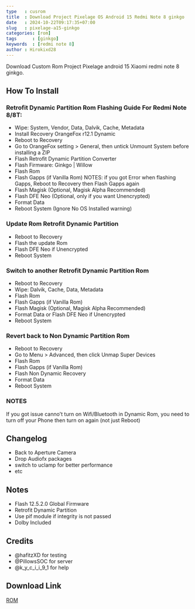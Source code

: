 ```yaml
---
type   : cusrom
title  : Download Project Pixelage OS Android 15 Redmi Note 8 ginkgo
date   : 2024-10-22T09:17:35+07:00
slug   : pixelage-a15-ginkgo
categories: [rom]
tags      : [ginkgo]
keywords  : [redmi note 8]
author : Hirokixd28
---
```


Download Custom Rom Project Pixelage android 15 Xiaomi redmi note 8 ginkgo.

## How To Install

### Retrofit Dynamic Partition Rom Flashing Guide For Redmi Note 8/8T:
- Wipe: System, Vendor, Data, Dalvik, Cache, Metadata
- Install Recovery OrangeFox r12.1 Dynamic
- Reboot to Recovery
- Go to OrangeFox setting > General, then untick Unmount System before installing a ZIP
- Flash Retrofit Dynamic Partition Converter
- Flash Firmware: Ginkgo | Willow
- Flash Rom
- Flash Gapps (if Vanilla Rom) NOTES: if you got Error when flashing Gapps, Reboot to Recovery then Flash Gapps again
- Flash Magisk (Optional, Magisk Alpha Recommended)
- Flash DFE Neo (Optional, only if you want Unencrypted)
- Format Data
- Reboot System (Ignore No OS Installed warning)

### Update Rom Retrofit Dynamic Partition
- Reboot to Recovery 
- Flash the update Rom
- Flash DFE Neo if Unencrypted
- Reboot System

### Switch to another Retrofit Dynamic Partition Rom
- Reboot to Recovery
- Wipe: Dalvik, Cache, Data, Metadata
- Flash Rom
- Flash Gapps (if Vanilla Rom)
- Flash Magisk (Optional, Magisk Alpha Recommended)
- Format Data or Flash DFE Neo if Unencrypted
- Reboot System

### Revert back to Non Dynamic Partition Rom
- Reboot to Recovery
- Go to Menu > Advanced, then click Unmap Super Devices
- Flash Rom
- Flash Gapps (if Vanilla Rom)
- Flash Non Dynamic Recovery
- Format Data
- Reboot System

### NOTES
If you got issue canno't turn on Wifi/Bluetooth in Dynamic Rom, you need to turn off your Phone then turn on again (not just Reboot)


## Changelog
- Back to Aperture Camera
- Drop Audiofx packages
- switch to uclamp for better performance
- etc 

## Notes
- Flash 12.5.2.0 Global Firmware
- Retrofit Dynamic Partition
- Use pif module if integrity is not passed
- Dolby Included

## Credits
- @hafitzXD for testing
- @PillowsSOC for server
- @k_y_c_i_i_9_1 for help

## Download Link
[ROM](https://devuploads.com/9lccl34rsakg)


